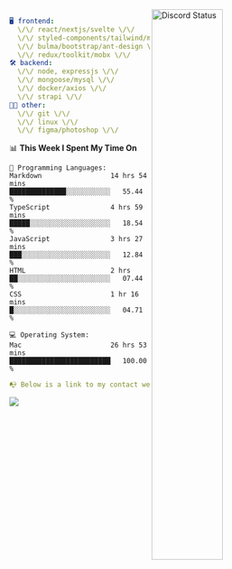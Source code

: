 
<a href="https://discord.com/users/279302975371870218" target="_blank">
    <img width="50%" align="right" alt="Discord Status" src="https://lanyard.cnrad.dev/api/279302975371870218?bg=161B22&borderRadius=5px%205px%200%200&hideTimestamp=true&idleMessage=Just%20chillin%27%20at%20the%20moment&animated=true">
</a>

```yaml
🖥️ frontend: 
  \/\/ react/nextjs/svelte \/\/
  \/\/ styled-components/tailwind/mui/
  \/\/ bulma/bootstrap/ant-design \/\/
  \/\/ redux/toolkit/mobx \/\/
🛠 backend: 
  \/\/ node, expressjs \/\/
  \/\/ mongoose/mysql \/\/
  \/\/ docker/axios \/\/
  \/\/ strapi \/\/
👨‍💻 other: 
  \/\/ git \/\/ 
  \/\/ linux \/\/
  \/\/ figma/photoshop \/\/
```
<!--START_SECTION:waka-->
📊 **This Week I Spent My Time On** 

```text
💬 Programming Languages: 
Markdown                 14 hrs 54 mins      ██████████████░░░░░░░░░░░   55.44 % 
TypeScript               4 hrs 59 mins       █████░░░░░░░░░░░░░░░░░░░░   18.54 % 
JavaScript               3 hrs 27 mins       ███░░░░░░░░░░░░░░░░░░░░░░   12.84 % 
HTML                     2 hrs               ██░░░░░░░░░░░░░░░░░░░░░░░   07.44 % 
CSS                      1 hr 16 mins        █░░░░░░░░░░░░░░░░░░░░░░░░   04.71 % 

💻 Operating System: 
Mac                      26 hrs 53 mins      █████████████████████████   100.00 % 
```


<!--END_SECTION:waka-->
```yaml
📭 Below is a link to my contact website 
```
<a href="https://mxns.xyz" target="_black"> <img src="https://img.shields.io/badge/website-161B22?style=for-the-badge&logo=About.me&logoColor=white"></img> <a/>
